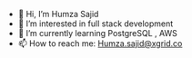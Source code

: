 - 👋 Hi, I’m Humza Sajid
- 👀 I’m interested in full stack development
- 🌱 I’m currently learning PostgreSQL , AWS
- 📫 How to reach me: Humza.sajid@xgrid.co

<!---
HumzaSajidX/HumzaSajidX is a ✨ special ✨ repository because its `README.md` (this file) appears on your GitHub profile.
You can click the Preview link to take a look at your changes.
--->
